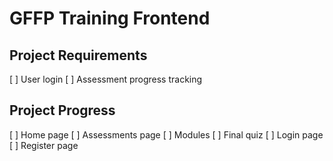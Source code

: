 # GFFP Training Frontend

## Project Requirements
[ ] User login
[ ] Assessment progress tracking

## Project Progress
[ ] Home page
[ ] Assessments page
  [ ] Modules
  [ ] Final quiz
[ ] Login page
[ ] Register page

